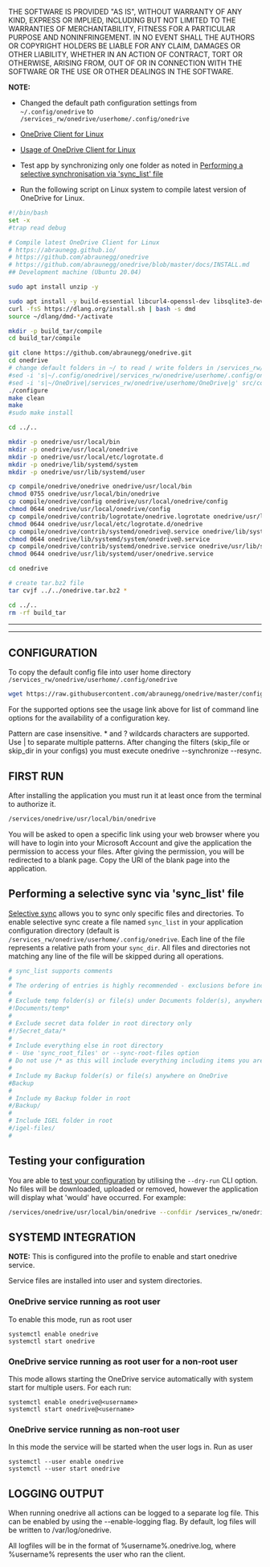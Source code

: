 THE SOFTWARE IS PROVIDED "AS IS", WITHOUT WARRANTY OF ANY KIND, EXPRESS OR IMPLIED, INCLUDING BUT NOT LIMITED TO THE WARRANTIES OF MERCHANTABILITY, FITNESS FOR A PARTICULAR PURPOSE AND NONINFRINGEMENT. IN NO EVENT SHALL THE AUTHORS OR COPYRIGHT HOLDERS BE LIABLE FOR ANY CLAIM, DAMAGES OR OTHER LIABILITY, WHETHER IN AN ACTION OF CONTRACT, TORT OR OTHERWISE, ARISING FROM, OUT OF OR IN CONNECTION WITH THE SOFTWARE OR THE USE OR OTHER DEALINGS IN THE SOFTWARE.


**NOTE:**

- Changed the default path configuration settings from `~/.config/onedrive` to `/services_rw/onedrive/userhome/.config/onedrive`

- [OneDrive Client for Linux](https://abraunegg.github.io/)

- [Usage of OneDrive Client for Linux](https://github.com/abraunegg/onedrive/blob/master/docs/usage.md)

- Test app by synchronizing only one folder as noted in [Performing a selective synchronisation via 'sync_list' file](https://github.com/abraunegg/onedrive/blob/master/docs/usage.md#performing-a-selective-synchronisation-via-sync_list-file)

- Run the following script on Linux system to compile latest version of OneDrive for Linux.

```bash linenums="1"
#!/bin/bash
set -x
#trap read debug

# Compile latest OneDrive Client for Linux
# https://abraunegg.github.io/
# https://github.com/abraunegg/onedrive
# https://github.com/abraunegg/onedrive/blob/master/docs/INSTALL.md
## Development machine (Ubuntu 20.04)

sudo apt install unzip -y

sudo apt install -y build-essential libcurl4-openssl-dev libsqlite3-dev pkg-config git curl libnotify-dev
curl -fsS https://dlang.org/install.sh | bash -s dmd
source ~/dlang/dmd-*/activate

mkdir -p build_tar/compile
cd build_tar/compile

git clone https://github.com/abraunegg/onedrive.git
cd onedrive
# change default folders in ~/ to read / write folders in /services_rw/onedrive/userhome
#sed -i 's|~/.config/onedrive|/services_rw/onedrive/userhome/.config/onedrive|g' src/config.d
#sed -i 's|~/OneDrive|/services_rw/onedrive/userhome/OneDrive|g' src/config.d
./configure
make clean
make
#sudo make install

cd ../..

mkdir -p onedrive/usr/local/bin
mkdir -p onedrive/usr/local/onedrive
mkdir -p onedrive/usr/local/etc/logrotate.d
mkdir -p onedrive/lib/systemd/system
mkdir -p onedrive/usr/lib/systemd/user

cp compile/onedrive/onedrive onedrive/usr/local/bin
chmod 0755 onedrive/usr/local/bin/onedrive
cp compile/onedrive/config onedrive/usr/local/onedrive/config
chmod 0644 onedrive/usr/local/onedrive/config
cp compile/onedrive/contrib/logrotate/onedrive.logrotate onedrive/usr/local/etc/logrotate.d/onedrive
chmod 0644 onedrive/usr/local/etc/logrotate.d/onedrive
cp compile/onedrive/contrib/systemd/onedrive@.service onedrive/lib/systemd/system
chmod 0644 onedrive/lib/systemd/system/onedrive@.service
cp compile/onedrive/contrib/systemd/onedrive.service onedrive/usr/lib/systemd/user
chmod 0644 onedrive/usr/lib/systemd/user/onedrive.service

cd onedrive

# create tar.bz2 file
tar cvjf ../../onedrive.tar.bz2 *

cd ../..
rm -rf build_tar
```

-----

-----

## CONFIGURATION

To copy the default config file into user home directory `/services_rw/onedrive/userhome/.config/onedrive`

```bash linenums="1"
wget https://raw.githubusercontent.com/abraunegg/onedrive/master/config -O /services_rw/onedrive/userhome/.config/onedrive
```

For the supported options see the usage link above for list of  command  line  options for the availability of a configuration key.

Pattern  are  case  insensitive.  * and ? wildcards characters are supported.  Use | to separate multiple patterns. After changing the filters (skip_file or skip_dir in your configs)  you must execute onedrive --synchronize --resync.

## FIRST RUN

After installing the application you must run it at least once from the terminal to authorize it.

```bash linenums="1"
/services/onedrive/usr/local/bin/onedrive
  ```

You will be asked to open a specific link using your web browser  where you  will have to login into your Microsoft Account and give the application the permission to access your files. After  giving  the  permission, you will be redirected to a blank page. Copy the URI of the blank page into the application.

## Performing a selective sync via 'sync_list' file

[Selective sync](https://github.com/abraunegg/onedrive/blob/master/docs/usage.md#performing-a-selective-synchronisation-via-sync_list-file) allows you to sync only specific files and directories. To enable selective sync create a file named `sync_list` in your application configuration directory (default is `/services_rw/onedrive/userhome/.config/onedrive`. Each line of the file represents a relative path from your `sync_dir`. All files and directories not matching any line of the file will be skipped during all operations.

```bash linenums="1"
# sync_list supports comments
#
# The ordering of entries is highly recommended - exclusions before inclusions
#
# Exclude temp folder(s) or file(s) under Documents folder(s), anywhere in OneDrive
#!Documents/temp*
#
# Exclude secret data folder in root directory only
#!/Secret_data/*
#
# Include everything else in root directory
# - Use 'sync_root_files' or --sync-root-files option
# Do not use /* as this will include everything including items you are expecting to be excluded
#
# Include my Backup folder(s) or file(s) anywhere on OneDrive
#Backup
#
# Include my Backup folder in root
#/Backup/
#
# Include IGEL folder in root
#/igel-files/
#
```

## Testing your configuration

You are able to [test your configuration](https://github.com/abraunegg/onedrive/blob/master/docs/usage.md#testing-your-configuration) by utilising the `--dry-run` CLI option. No files will be downloaded, uploaded or removed, however the application will display what 'would' have occurred. For example:

```bash linenums="1"
/services/onedrive/usr/local/bin/onedrive --confdir /services_rw/onedrive/userhome/.config/onedrive --synchronize --verbose --dry-run
```

## SYSTEMD INTEGRATION

**NOTE:** This is configured into the profile to enable and start onedrive service.

Service files are installed into user and system directories.

### OneDrive service running as root user

To enable this mode, run as root user

```
systemctl enable onedrive
systemctl start onedrive
  ```

### OneDrive service running as root user for a non-root user

This mode allows starting  the  OneDrive  service  automatically with system start for multiple users. For each <username> run:

```
systemctl enable onedrive@<username>
systemctl start onedrive@<username>
  ```

### OneDrive service running as non-root user

In  this mode the service will be started when the user logs in. Run as user

```
systemctl --user enable onedrive
systemctl --user start onedrive
  ```

## LOGGING OUTPUT

When running onedrive all actions can be logged to a separate log file. This  can  be  enabled by using the --enable-logging flag.  By default, log files will be written to /var/log/onedrive.

All logfiles will be in the format  of  %username%.onedrive.log,  where %username% represents the user who ran the client.
